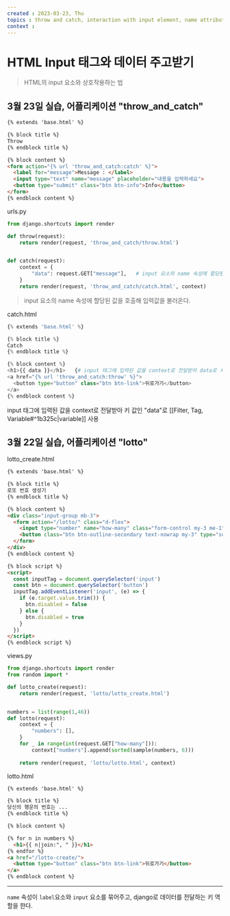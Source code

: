 ```yaml
---
created : 2023-03-23, Thu
topics : throw and catch, interaction with input element, name attribute
context : 
---
```

# HTML Input 태그와 데이터 주고받기
> HTML의 input 요소와 상호작용하는 법

## 3월 23일 실습, 어플리케이션 "throw_and_catch"
```html
{% extends 'base.html' %}

{% block title %}
Throw
{% endblock title %}

{% block content %}
<form action="{% url 'throw_and_catch:catch' %}">
  <label for="message">Message : </label>
  <input type="text" name="message" placeholder="내용을 입력하세요">
  <button type="submit" class="btn btn-info">Info</button>
</form>
{% endblock content %}
```

urls.py
```python
from django.shortcuts import render

def throw(request):
    return render(request, 'throw_and_catch/throw.html')


def catch(request):
    context = {
        "data": request.GET["message"],   # input 요소의 name 속성에 할당된 값을 호출해 입력값을 불러온다.
    }
    return render(request, 'throw_and_catch/catch.html', context)
```
> input 요소의 name 속성에 할당된 값을 호출해 입력값을 불러온다.

catch.html
```python
{% extends 'base.html' %}

{% block title %}
Catch
{% endblock title %}

{% block content %}
<h1>{{ data }}</h1>   {# input 태그에 입력된 값을 context로 전달받아 data로 사용 #}
<a href="{% url 'throw_and_catch:throw' %}">
  <button type="button" class="btn btn-link">뒤로가기</button>
</a>
{% endblock content %}
```
input 태그에 입력된 값을 context로 전달받아 키 값인 "data"로 [[Filter, Tag, Variable#^1b325c|variable]] 사용


## 3월 22일 실습, 어플리케이션 "lotto"
lotto_create.html
```html
{% extends 'base.html' %}

{% block title %}
로또 번호 생성기
{% endblock title %}

{% block content %}
<div class="input-group mb-3">
  <form action="/lotto/" class="d-flex">
    <input type="number" name="how-many" class="form-control my-3 me-1" aria-label="Sizing example input" aria-describedby="inputGroup-sizing-default" placeholder="몇 개를 생성할까요?">
    <button class="btn btn-outline-secondary text-nowrap my-3" type="submit" id="button-addon2" disabled>생성</button>
  </form>
</div>
{% endblock content %}

{% block script %}
<script>
  const inputTag = document.querySelector('input')
  const btn = document.querySelector('button')
  inputTag.addEventListener('input', (e) => {
    if (e.target.value.trim()) {
      btn.disabled = false
    } else {
      btn.disabled = true
    }
  })
</script>
{% endblock script %}
```

views.py
```python
from django.shortcuts import render
from random import *

def lotto_create(request):
    return render(request, 'lotto/lotto_create.html')


numbers = list(range(1,46))
def lotto(request):
    context = {
        "numbers": [],
    }
    for _ in range(int(request.GET["how-many"])):
        context["numbers"].append(sorted(sample(numbers, 6)))
    
    return render(request, 'lotto/lotto.html', context)

```

lotto.html
```html
{% extends 'base.html' %}

{% block title %}
당신의 행운의 번호는 ...
{% endblock title %}

{% block content %}

{% for n in numbers %}
  <h1>{{ n|join:", " }}</h1>
{% endfor %}
<a href="/lotto-create/">
  <button type="button" class="btn btn-link">뒤로가기</button>
</a>
{% endblock content %}
```

---
`name` 속성이 `label`요소와 `input` 요소를 묶어주고, django로 데이터를 전달하는 키 역할을 한다.